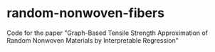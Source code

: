 # random-nonwoven-fibers
Code for the paper "Graph-Based Tensile Strength Approximation of Random Nonwoven Materials by Interpretable Regression"
